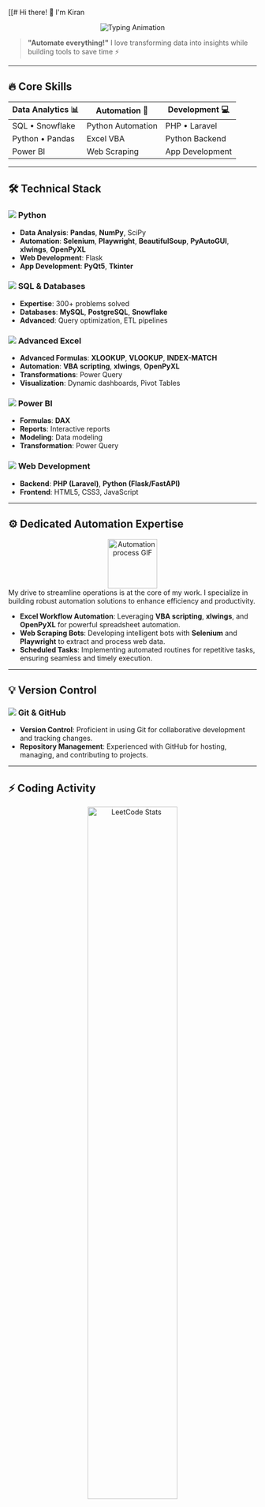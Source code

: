 [[# Hi there! 👋 I'm Kiran

<p align="center">
  <img src="https://readme-typing-svg.demolab.com?font=Fira+Code&weight=700&size=28&duration=4000&pause=1000&color=7E3AF2&center=true&vCenter=true&width=700&lines=Data+Analyst+%F0%9F%93%8A;Automation+Expert+%F0%9F%A4%96;Full-Stack+Developer+%F0%9F%92%BB;SQL+Specialist+%F0%9F%93%84" alt="Typing Animation" />
</p>

> **"Automate everything!"** I love transforming data into insights while building tools to save time ⚡

---

## 🔥 Core Skills

<div align="center">
  
| **Data Analytics** 📊 | **Automation** 🤖 | **Development** 💻 |
|-----------------------|-------------------|--------------------|
| SQL • Snowflake       | Python Automation | PHP • Laravel      |
| Python • Pandas       | Excel VBA         | Python Backend     |
| Power BI              | Web Scraping      | App Development    |

</div>

---

## 🛠️ Technical Stack

### <img src="https://img.icons8.com/color/24/000000/python.png"/> **Python**
-   **Data Analysis**: **Pandas**, **NumPy**, SciPy
-   **Automation**: **Selenium**, **Playwright**, **BeautifulSoup**, **PyAutoGUI**, **xlwings**, **OpenPyXL**
-   **Web Development**: Flask
-   **App Development**: **PyQt5**, **Tkinter**

### <img src="https://img.icons8.com/color/24/000000/sql.png"/> **SQL & Databases**
-   **Expertise**: 300+ problems solved
-   **Databases**: **MySQL**, **PostgreSQL**, **Snowflake**
-   **Advanced**: Query optimization, ETL pipelines

### <img src="https://img.icons8.com/color/24/000000/ms-excel.png"/> **Advanced Excel**
-   **Advanced Formulas**: **XLOOKUP**, **VLOOKUP**, **INDEX-MATCH**
-   **Automation**: **VBA scripting**, **xlwings**, **OpenPyXL**
-   **Transformations**: Power Query
-   **Visualization**: Dynamic dashboards, Pivot Tables

### <img src="https://img.icons8.com/color/24/000000/power-bi.png"/> **Power BI**
-   **Formulas**: **DAX**
-   **Reports**: Interactive reports
-   **Modeling**: Data modeling
-   **Transformation**: Power Query

### <img src="https://img.icons8.com/color/24/000000/php.png"/> **Web Development**
-   **Backend**: **PHP (Laravel)**, **Python (Flask/FastAPI)**
-   **Frontend**: HTML5, CSS3, JavaScript

---

## ⚙️ Dedicated Automation Expertise

<div align="center">
  <img src="https://media.giphy.com/media/v1.Y2lkPTc5MGI3NjExODQ2Yzg5ZTY2NTU3Y2Y3MWYwMWMzMmY1ZWM1NWQxZDVhYmY2MTI1ZCZlcD12MV9pbnRlcm5hbF9naWZzX2dpZnR5X2NsaWNrcw%3D%3D&rid=giphy.gif&ct=g" width="100" alt="Automation process GIF" />
</div>
My drive to streamline operations is at the core of my work. I specialize in building robust automation solutions to enhance efficiency and productivity.

-   **Excel Workflow Automation**: Leveraging **VBA scripting**, **xlwings**, and **OpenPyXL** for powerful spreadsheet automation.
-   **Web Scraping Bots**: Developing intelligent bots with **Selenium** and **Playwright** to extract and process web data.
-   **Scheduled Tasks**: Implementing automated routines for repetitive tasks, ensuring seamless and timely execution.

---

## 💡 Version Control

### <img src="https://img.icons8.com/color/24/000000/git.png"/> **Git & GitHub**
-   **Version Control**: Proficient in using Git for collaborative development and tracking changes.
-   **Repository Management**: Experienced with GitHub for hosting, managing, and contributing to projects.

---

## ⚡ Coding Activity

<p align="center">
  <a href="https://leetcode.com/u/obitorin07/">
    <img src="https://leetcard.jacoblin.cool/obitorin07?theme=dark&font=Abel" alt="LeetCode Stats" width="60%"/>
  </a>
</p>

---

## 📈 GitHub Stats

<p align="center">
  <img src="https://github-readme-stats.vercel.app/api?username=yourusername&show_icons=true&theme=dark" width="45%"/>
  <img src="https://github-readme-streak-stats.herokuapp.com/?user=yourusername&theme=dark" width="45%"/>
</p>

---

## 🌐 Connect With Me

<p align="center">
  <a href="https://www.kirananalyst.com/">
    <img src="https://img.icons8.com/fluency/48/domain.png" width="40" alt="Portfolio Icon"/>
  </a>
  <a href="https://leetcode.com/u/obitorin07/">
    <img src="https://img.icons8.com/external-tal-revivo-color-tal-revivo/48/external-level-up-your-coding-skills-and-quickly-land-a-job-logo-color-tal-revivo.png" width="40" alt="LeetCode Icon"/>
  </a>
</p>
](https://github.com/obitorin07)
](https://github.com/obitorin07)
